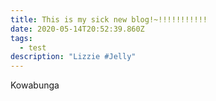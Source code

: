 ```yaml
---
title: This is my sick new blog!~!!!!!!!!!!!
date: 2020-05-14T20:52:39.860Z
tags:
  - test
description: "Lizzie #Jelly"
---
```

Kowabunga
